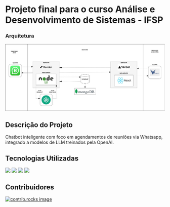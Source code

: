 # Projeto final para o curso Análise e Desenvolvimento de Sistemas - IFSP

### Arquitetura
<img src='docs\arquitetura-voxbot.jpg'/>

## Descrição do Projeto
<p>Chatbot inteligente com foco em agendamentos de reuniões via Whatsapp, integrado a modelos de LLM treinados pela OpenAI.</p>

## Tecnologias Utilizadas
<p>
<img src="https://skillicons.dev/icons?i=nodejs" width="48">
<img src="https://skillicons.dev/icons?i=mongodb" width="48">
<img src="https://skillicons.dev/icons?i=react" width="48">
<img src="https://img.icons8.com/?size=100&id=V88Foj5UpuPh&format=png&color=000000" width="48">
</p>

## Contribuidores
<a href="https://github.com/Luizfernando5212/voxBot/graphs/contributors">
  <img src="https://contrib.rocks/image?repo=Luizfernando5212/voxBot" alt="contrib.rocks image" />
</a>

